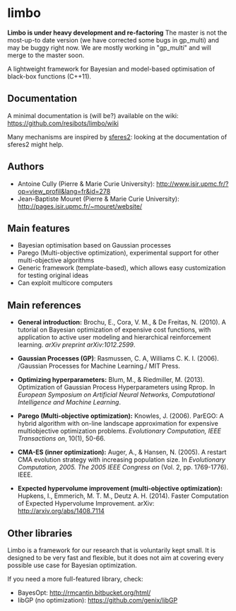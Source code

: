 limbo
=====

**Limbo is under heavy development and re-factoring** The master is not the most-up-to date version (we have corrected some bugs in gp_multi) and may be buggy right now. We are mostly working in "gp_multi" and will merge to the master soon.

A lightweight framework for Bayesian and model-based optimisation of black-box functions (C++11).

Documentation
-------------
A minimal documentation is (will be?) available on the wiki: https://github.com/resibots/limbo/wiki

Many mechanisms are inspired by [sferes2](http://github.com/sferes2/sferes2): looking at the documentation of sferes2 might help.

Authors
------
- Antoine Cully (Pierre & Marie Curie University): http://www.isir.upmc.fr/?op=view_profil&lang=fr&id=278
- Jean-Baptiste Mouret (Pierre & Marie Curie University): http://pages.isir.upmc.fr/~mouret/website/

Main features
-------------
- Bayesian optimisation based on Gaussian processes
- Parego (Multi-objective optimization), experimental support for other multi-objective algorithms
- Generic framework (template-based), which allows easy customization for testing original ideas
- Can exploit multicore computers

Main references
---------------

- **General introduction:** Brochu, E., Cora, V. M., & De Freitas, N. (2010). A tutorial on Bayesian optimization of expensive cost functions, with application to active user modeling and hierarchical reinforcement learning. *arXiv preprint arXiv:1012.2599*.

- **Gaussian Processes (GP)**: Rasmussen, C. A, Williams C. K. I. (2006). /Gaussian Processes for Machine Learning./ MIT Press. 

- **Optimizing hyperparameters:** Blum, M., & Riedmiller, M. (2013). Optimization of Gaussian Process Hyperparameters using Rprop. In *European Symposium on Artificial Neural Networks, Computational Intelligence and Machine Learning*.

- **Parego (Multi-objective optimization):** Knowles, J. (2006). ParEGO: A hybrid algorithm with on-line landscape approximation for expensive multiobjective optimization problems. *Evolutionary Computation, IEEE Transactions on*, 10(1), 50-66.

- **CMA-ES (inner optimization):** Auger, A., & Hansen, N. (2005). A restart CMA evolution strategy with increasing population size. In *Evolutionary Computation, 2005. The 2005 IEEE Congress on* (Vol. 2, pp. 1769-1776). IEEE.

- **Expected hypervolume improvement (multi-objective optimization):** Hupkens, I., Emmerich, M. T. M., Deutz A. H. (2014). Faster Computation of Expected Hypervolume Improvement. arXiv: http://arxiv.org/abs/1408.7114


Other libraries
---------------
Limbo is a framework for our research that is voluntarily kept small. It is designed to be very fast and flexible, but it does not aim at covering every possible use case for Bayesian optimization.

If you need a more full-featured library, check:
- BayesOpt: http://rmcantin.bitbucket.org/html/
- libGP (no optimization): https://github.com/genix/libGP

